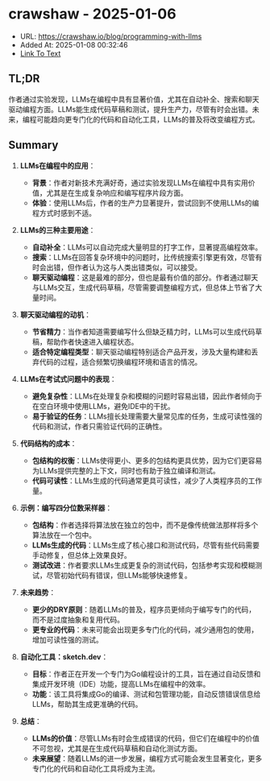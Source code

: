 # crawshaw - 2025-01-06
- URL: https://crawshaw.io/blog/programming-with-llms
- Added At: 2025-01-08 00:32:46
- [Link To Text](2025-01-08-crawshaw---2025-01-06_raw.md)

## TL;DR
作者通过实验发现，LLMs在编程中具有显著价值，尤其在自动补全、搜索和聊天驱动编程方面。LLMs能生成代码草稿和测试，提升生产力，尽管有时会出错。未来，编程可能趋向更专门化的代码和自动化工具，LLMs的普及将改变编程方式。

## Summary
1. **LLMs在编程中的应用**：
   - **背景**：作者对新技术充满好奇，通过实验发现LLMs在编程中具有实用价值，尤其是在生成复杂响应和编写程序片段方面。
   - **体验**：使用LLMs后，作者的生产力显著提升，尝试回到不使用LLMs的编程方式时感到不适。

2. **LLMs的三种主要用途**：
   - **自动补全**：LLMs可以自动完成大量明显的打字工作，显著提高编程效率。
   - **搜索**：LLMs在回答复杂环境中的问题时，比传统搜索引擎更有效，尽管有时会出错，但作者认为这与人类出错类似，可以接受。
   - **聊天驱动编程**：这是最难的部分，但也是最有价值的部分。作者通过聊天与LLMs交互，生成代码草稿，尽管需要调整编程方式，但总体上节省了大量时间。

3. **聊天驱动编程的动机**：
   - **节省精力**：当作者知道需要编写什么但缺乏精力时，LLMs可以生成代码草稿，帮助作者快速进入编程状态。
   - **适合特定编程类型**：聊天驱动编程特别适合产品开发，涉及大量构建和丢弃代码的过程，适合频繁切换编程环境和语言的情况。

4. **LLMs在考试式问题中的表现**：
   - **避免复杂性**：LLMs在处理复杂和模糊的问题时容易出错，因此作者倾向于在空白环境中使用LLMs，避免IDE中的干扰。
   - **易于验证的任务**：LLMs擅长处理需要大量常见库的任务，生成可读性强的代码和测试，作者只需验证代码的正确性。

5. **代码结构的成本**：
   - **包结构的权衡**：LLMs使得更小、更多的包结构更具优势，因为它们更容易为LLMs提供完整的上下文，同时也有助于独立编译和测试。
   - **代码可读性**：LLMs生成的代码通常更具可读性，减少了人类程序员的工作量。

6. **示例：编写四分位数采样器**：
   - **包结构**：作者选择将算法放在独立的包中，而不是像传统做法那样将多个算法放在一个包中。
   - **LLMs生成的代码**：LLMs生成了核心接口和测试代码，尽管有些代码需要手动修复，但总体上效果良好。
   - **测试改进**：作者要求LLMs生成更复杂的测试代码，包括参考实现和模糊测试，尽管初始代码有错误，但LLMs能够快速修复。

7. **未来趋势**：
   - **更少的DRY原则**：随着LLMs的普及，程序员更倾向于编写专门的代码，而不是过度抽象和复用代码。
   - **更专业的代码**：未来可能会出现更多专门化的代码，减少通用包的使用，增加可读性强的测试。

8. **自动化工具：sketch.dev**：
   - **目标**：作者正在开发一个专门为Go编程设计的工具，旨在通过自动反馈和集成开发环境（IDE）功能，提高LLMs在编程中的效率。
   - **功能**：该工具将集成Go的编译、测试和包管理功能，自动反馈错误信息给LLMs，帮助其生成更准确的代码。

9. **总结**：
   - **LLMs的价值**：尽管LLMs有时会生成错误的代码，但它们在编程中的价值不可忽视，尤其是在生成代码草稿和自动化测试方面。
   - **未来展望**：随着LLMs的进一步发展，编程方式可能会发生显著变化，更多专门化的代码和自动化工具将成为主流。
